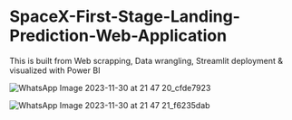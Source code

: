 # SpaceX-First-Stage-Landing-Prediction-Web-Application
This is built from Web scrapping, Data wrangling, Streamlit deployment &amp; visualized with Power BI

![WhatsApp Image 2023-11-30 at 21 47 20_cfde7923](https://github.com/ankitanshumanmohapatra/SpaceX-First-Stage-Landing-Prediction-Web-Application/assets/122162103/ec18b665-2d8f-4f8b-80af-53e4251dae47)

![WhatsApp Image 2023-11-30 at 21 47 21_f6235dab](https://github.com/ankitanshumanmohapatra/SpaceX-First-Stage-Landing-Prediction-Web-Application/assets/122162103/83c50250-f1d4-41a8-8284-eb9bc6153f74)
